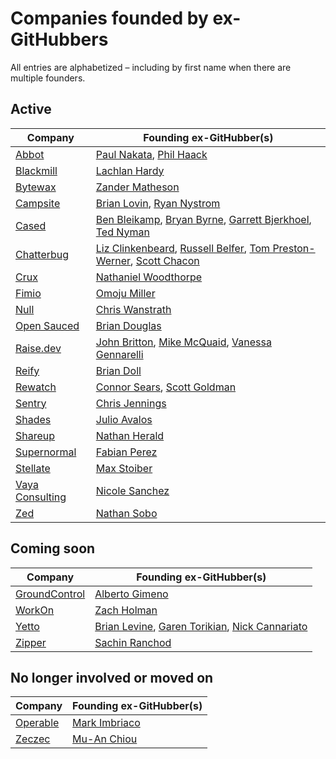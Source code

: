 # Companies founded by ex-GitHubbers

All entries are alphabetized – including by first name when there are multiple founders.

## Active

| Company                                           | Founding ex-GitHubber(s)                                                                                                                                                                   |
|---------------------------------------------------|--------------------------------------------------------------------------------------------------------------------------------------------------------------------------------------------|
| [Abbot](https://ab.bot)                           | [Paul Nakata](https://github.com/pmn), [Phil Haack](https://github.com/haacked)                                                                                                            |
| [Blackmill](https://blackmill.co)                 | [Lachlan Hardy](https://github.com/lachlanhardy)                                                                                                                                           |
| [Bytewax](https://bytewax.io)                     | [Zander Matheson](https://github.com/awmatheson)                                                                                                                                           |
| [Campsite](https://www.campsite.design)           | [Brian Lovin](https://github.com/brianlovin), [Ryan Nystrom](https://github.com/rnystrom)                                                                                                  |
| [Cased](https://cased.com)                        | [Ben Bleikamp](https://github.com/bleikamp), [Bryan Byrne](https://github.com/irishbryan), [Garrett Bjerkhoel](https://github.com/dewski), [Ted Nyman](https://github.com/tnm)             |
| [Chatterbug](https://chatterbug.com)              | [Liz Clinkenbeard](https://github.com/lizclink), [Russell Belfer](https://github.com/arrbee), [Tom Preston-Werner](https://github.com/mojombo), [Scott Chacon](https://github.com/schacon) |
| [Crux](https://cruxapp.ca)                        | [Nathaniel Woodthorpe](https://github.com/d12)                                                                                                                                                   |
| [Fimio](https://fimio.xyz)                        | [Omoju Miller](https://github.com/omoju)                                                                                                                                                   |
| [Null](https://null.com)                          | [Chris Wanstrath](https://github.com/defunkt)                                                                                                                                              |
| [Open Sauced](https://opensauced.pizza)           | [Brian Douglas](https://github.com/bdougie)                                                                                                                                                |
| [Raise.dev](https://raise.dev)                    | [John Britton](https://github.com/johndbritton), [Mike McQuaid](https://www.github.com/mikemcquaid), [Vanessa Gennarelli](https://www.github.com/mozzadrella)                              |
| [Reify](https://www.reifyworks.com)               | [Brian Doll](https://github.com/briandoll)                                                                                                                                                 |
| [Rewatch](https://rewatch.com)                    | [Connor Sears](https://github.com/connors), [Scott Goldman](https://github.com/scottjg)                                                                                                    |
| [Sentry](https://sentry.io)                       | [Chris Jennings](https://github.com/ckj)                                                                                                                                                   |
| [Shades](https://shades.news)                     | [Julio Avalos](https://github.com/hoolio)                                                                                                                                                  |
| [Shareup](https://shareup.app)                    | [Nathan Herald](https://github.com/myobie)                                                                                                                                                 |
| [Supernormal](https://supernormal.com)            | [Fabian Perez](https://github.com/fabianperez)                                                                                                                                             |
| [Stellate](https://stellate.co)                   | [Max Stoiber](https://github.com/mxstbr)                                                                                                                                                   |
| [Vaya Consulting](https://www.vayaconsulting.com) | [Nicole Sanchez](https://github.com/nmsanchez)                                                                                                                                             |
| [Zed](https://zed.dev)                            | [Nathan Sobo](https://github.com/nathansobo)                                                                                                                                               |

## Coming soon

| Company                                    | Founding ex-GitHubber(s)                                                                                                                    |
|--------------------------------------------|---------------------------------------------------------------------------------------------------------------------------------------------|
| [GroundControl](https://groundcontrol.sh/) | [Alberto Gimeno](https://github.com/gimenete)                                                                                               |
| [WorkOn](https://workon.co)                | [Zach Holman](https://github.com/holman)                                                                                                    |
| [Yetto](https://yetto.app)                 | [Brian Levine](https://github.com/balevine), [Garen Torikian](https://github.com/gjtorikian), [Nick Cannariato](https://github.com/birdcar) |
| [Zipper](https://www.zipper.works)         | [Sachin Ranchod](https://github.com/sachinr)                                                                                                |

## No longer involved or moved on

| Company                          | Founding ex-GitHubber(s)                     |
|----------------------------------|----------------------------------------------|
| [Operable](http://operable.io)   | [Mark Imbriaco](https://github.com/imbriaco) |
| [Zeczec](https://www.zeczec.com) | [Mu-An Chiou](https://github.com/muan)       |
